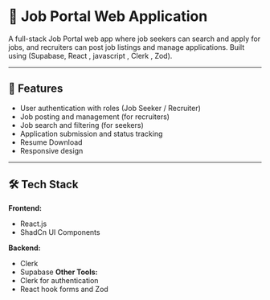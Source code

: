 # 💼 Job Portal Web Application

A full-stack Job Portal web app where job seekers can search and apply for jobs, and recruiters can post job listings and manage applications. Built using (Supabase, React , javascript , Clerk , Zod).

---

## 🚀 Features

- User authentication with roles (Job Seeker / Recruiter)
- Job posting and management (for recruiters)
- Job search and filtering (for seekers)
- Application submission and status tracking
- Resume Download
- Responsive design

---

## 🛠 Tech Stack

**Frontend:**
- React.js
- ShadCn UI Components

**Backend:**
- Clerk
- Supabase
**Other Tools:**
- Clerk for authentication
- React hook forms and Zod
